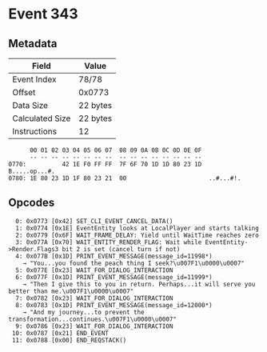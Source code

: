 # Event 343

## Metadata

| Field           | Value    |
|-----------------|----------|
| Event Index     | 78/78    |
| Offset          | 0x0773   |
| Data Size       | 22 bytes |
| Calculated Size | 22 bytes |
| Instructions    | 12       |

```
      00 01 02 03 04 05 06 07  08 09 0A 0B 0C 0D 0E 0F
      -- -- -- -- -- -- -- --  -- -- -- -- -- -- -- --
0770:          42 1E F0 FF FF  7F 6F 70 1D 1D 80 23 1D     B.....op...#.
0780: 1E 80 23 1D 1F 80 23 21  00                       ..#...#!.       
```

## Opcodes

```
  0: 0x0773 [0x42] SET_CLI_EVENT_CANCEL_DATA()
  1: 0x0774 [0x1E] EventEntity looks at LocalPlayer and starts talking
  2: 0x0779 [0x6F] WAIT_FRAME_DELAY: Yield until WaitTime reaches zero
  3: 0x077A [0x70] WAIT_ENTITY_RENDER_FLAG: Wait while EventEntity->Render.Flags3 bit 2 is set (cancel turn if not)
  4: 0x077B [0x1D] PRINT_EVENT_MESSAGE(message_id=11998*)
    → "You...you found the peach thing I seek?\u007F1\u0000\u0007"
  5: 0x077E [0x23] WAIT_FOR_DIALOG_INTERACTION
  6: 0x077F [0x1D] PRINT_EVENT_MESSAGE(message_id=11999*)
    → "Then I give this to you in return. Perhaps...it will serve you better than me.\u007F1\u0000\u0007"
  7: 0x0782 [0x23] WAIT_FOR_DIALOG_INTERACTION
  8: 0x0783 [0x1D] PRINT_EVENT_MESSAGE(message_id=12000*)
    → "And my journey...to prevent the transformation...continues.\u007F1\u0000\u0007"
  9: 0x0786 [0x23] WAIT_FOR_DIALOG_INTERACTION
 10: 0x0787 [0x21] END_EVENT
 11: 0x0788 [0x00] END_REQSTACK()
```

